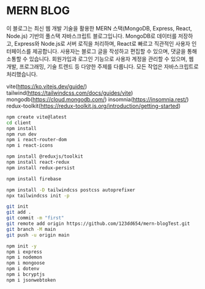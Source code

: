 # MERN BLOG

이 블로그는 최신 웹 개발 기술을 활용한 MERN 스택(MongoDB, Express, React, Node.js) 기반의 풀스택 자바스크립트 블로그입니다.
MongoDB로 데이터를 저장하고, Express와 Node.js로 서버 로직을 처리하며, React로 빠르고 직관적인 사용자 인터페이스를 제공합니다.
사용자는 블로그 글을 작성하고 편집할 수 있으며, 댓글을 통해 소통할 수 있습니다.
회원가입과 로그인 기능으로 사용자 계정을 관리할 수 있으며, 웹 개발, 프로그래밍, 기술 트렌드 등 다양한 주제를 다룹니다.
모든 작업은 자바스크립트로 처리했습니다.

vite(https://ko.vitejs.dev/guide/)
tailwind(https://tailwindcss.com/docs/guides/vite)
mongodb(https://cloud.mongodb.com/)
insomnia(https://insomnia.rest/)
redux-toolkit(https://redux-toolkit.js.org/introduction/getting-started)

```bash
npm create vite@latest
cd client
npm install
npm run dev
npm i react-router-dom
npm i react-icons

npm install @reduxjs/toolkit
npm install react-redux
npm install redux-persist

npm install firebase
```

```bash
npm install -D tailwindcss postcss autoprefixer
npx tailwindcss init -p
```

```bash
git init
git add .
git commit -m "first"
git remote add origin https://github.com/123dd654/mern-blogTest.git
git branch -M main
git push -u origin main
```

```bash
npm init -y
npm i express
npm i nodemon
npm i mongoose
npm i dotenv
npm i bcryptjs
npm i jsonwebtoken
```
